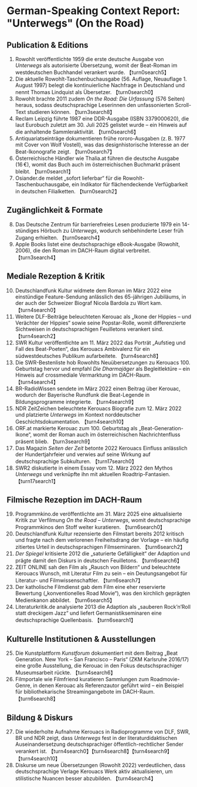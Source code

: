 # German-Speaking Context Report: "Unterwegs" (On the Road)

## Publication & Editions
1. Rowohlt veröffentlichte 1959 die erste deutsche Ausgabe von *Unterwegs* als autorisierte Übersetzung, womit der Beat-Roman im westdeutschen Buchhandel verankert wurde. 【turn0search5】
2. Die aktuelle Rowohlt-Taschenbuchausgabe (56. Auflage, Neuauflage 1. August 1997) belegt die kontinuierliche Nachfrage in Deutschland und nennt Thomas Lindquist als Übersetzer. 【turn0search0】
3. Rowohlt brachte 2011 zudem *On the Road: Die Urfassung* (576 Seiten) heraus, sodass deutschsprachige Leserinnen den unfassonierten Scroll-Text studieren können. 【turn3search8】
4. Reclam Leipzig führte 1987 eine DDR-Ausgabe (ISBN 3379000620), die laut Eurobuch zuletzt am 30. Juli 2025 gelistet wurde – ein Hinweis auf die anhaltende Sammleraktivität. 【turn0search6】
5. Antiquariatseinträge dokumentieren frühe rororo-Ausgaben (z. B. 1977 mit Cover von Wolf Vostell), was das designhistorische Interesse an der Beat-Ikonografie zeigt. 【turn0search7】
6. Österreichische Händler wie Thalia.at führen die deutsche Ausgabe (16 €), womit das Buch auch im österreichischen Buchmarkt präsent bleibt. 【turn0search1】
7. Osiander.de meldet „sofort lieferbar“ für die Rowohlt-Taschenbuchausgabe, ein Indikator für flächendeckende Verfügbarkeit in deutschen Filialketten. 【turn0search2】

## Zugänglichkeit & Formate
8. Das Deutsche Zentrum für barrierefreies Lesen produzierte 1979 ein 14-stündiges Hörbuch zu *Unterwegs*, wodurch sehbehinderte Leser früh Zugang erhielten. 【turn0search4】
9. Apple Books listet eine deutschsprachige eBook-Ausgabe (Rowohlt, 2006), die den Roman im DACH-Raum digital verbreitet. 【turn3search4】

## Mediale Rezeption & Kritik
10. Deutschlandfunk Kultur widmete dem Roman im März 2022 eine einstündige Feature-Sendung anlässlich des 65-jährigen Jubiläums, in der auch der Schweizer Biograf Nicola Bardola zu Wort kam. 【turn4search0】
11. Weitere DLF-Beiträge beleuchteten Kerouac als „Ikone der Hippies – und Verächter der Hippies“ sowie seine Popstar-Rolle, womit differenzierte Sichtweisen in deutschsprachigen Feuilletons verankert sind. 【turn4search2】
12. SWR Kultur veröffentlichte am 11. März 2022 das Porträt „Aufstieg und Fall des Beat-Poeten“, das Kerouacs Ambivalenz für ein südwestdeutsches Publikum aufarbeitete. 【turn4search8】
13. Die SWR-Bestenliste hob Rowohlts Neuübersetzungen zu Kerouacs 100. Geburtstag hervor und empfahl *Die Dharmajäger* als Begleitlektüre – ein Hinweis auf crossmediale Vermarktung im DACH-Raum. 【turn4search4】
14. BR-RadioWissen sendete im März 2022 einen Beitrag über Kerouac, wodurch der Bayerische Rundfunk die Beat-Legende in Bildungsprogramme integrierte. 【turn4search9】
15. NDR ZeitZeichen beleuchtete Kerouacs Biografie zum 12. März 2022 und platzierte *Unterwegs* im Kontext norddeutscher Geschichtsdokumentation. 【turn4search10】
16. ORF.at markierte Kerouac zum 100. Geburtstag als „Beat-Generation-Ikone“, womit der Roman auch im österreichischen Nachrichtenfluss präsent blieb. 【turn3search9】
17. Das Magazin *Seiten der Zeit* betonte 2022 Kerouacs Einfluss anlässlich der Hundertjahrfeier und verwies auf seine Wirkung auf deutschsprachige Subkulturen. 【turn17search0】
18. SWR2 diskutierte in einem Essay vom 12. März 2022 den Mythos *Unterwegs* und verknüpfte ihn mit aktuellen Roadtrip-Fantasien. 【turn17search1】

## Filmische Rezeption im DACH-Raum
19. Programmkino.de veröffentlichte am 31. März 2025 eine aktualisierte Kritik zur Verfilmung *On the Road – Unterwegs*, womit deutschsprachige Programmkinos den Stoff weiter kuratieren. 【turn6search0】
20. Deutschlandfunk Kultur rezensierte den Filmstart bereits 2012 kritisch und fragte nach dem verlorenen Freiheitsdrang der Vorlage – ein häufig zitiertes Urteil in deutschsprachigen Filmseminaren. 【turn6search2】
21. *Der Spiegel* kritisierte 2012 die „saturierte Gefälligkeit“ der Adaption und prägte damit den Diskurs in deutschen Feuilletons. 【turn6search6】
22. ZEIT ONLINE sah den Film als „Rausch von Bildern“ und beleuchtete Kerouacs Wunsch, mit Literatur Film zu sein – ein Deutungsangebot für Literatur- und Filmwissenschaftler. 【turn6search7】
23. Der katholische Filmdienst gab dem Film eine eher reservierte Bewertung („konventionelles Road Movie“), was den kirchlich geprägten Medienkanon abbildet. 【turn6search5】
24. Literaturkritik.de analysierte 2013 die Adaption als „sauberen Rock’n’Roll statt dreckigem Jazz“ und liefert Germanistikseminaren eine deutschsprachige Quellenbasis. 【turn6search1】

## Kulturelle Institutionen & Ausstellungen
25. Die Kunstplattform *Kunstforum* dokumentiert mit dem Beitrag „Beat Generation. New York – San Francisco – Paris“ (ZKM Karlsruhe 2016/17) eine große Ausstellung, die Kerouac in den Fokus deutschsprachiger Museumsarbeit rückte. 【turn4search6】
26. Filmportale wie Filmfriend kuratieren Sammlungen zum Roadmovie-Genre, in denen Kerouac als Referenzautor geführt wird – ein Beispiel für bibliothekarische Streamingangebote im DACH-Raum. 【turn6search8】

## Bildung & Diskurs
27. Die wiederholte Aufnahme Kerouacs in Radioprogramme von DLF, SWR, BR und NDR zeigt, dass *Unterwegs* fest in der literaturdidaktischen Auseinandersetzung deutschsprachiger öffentlich-rechtlicher Sender verankert ist. 【turn4search0】【turn4search8】【turn4search9】【turn4search10】
28. Diskurse um neue Übersetzungen (Rowohlt 2022) verdeutlichen, dass deutschsprachige Verlage Kerouacs Werk aktiv aktualisieren, um stilistische Nuancen besser abzubilden. 【turn4search4】
